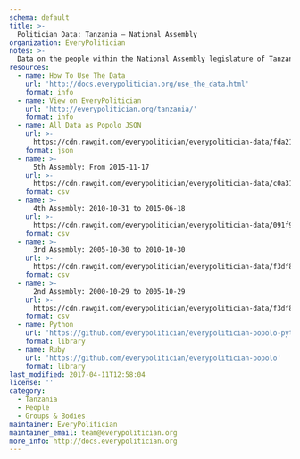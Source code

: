 ```yaml
---
schema: default
title: >-
  Politician Data: Tanzania — National Assembly
organization: EveryPolitician
notes: >-
  Data on the people within the National Assembly legislature of Tanzania.
resources:
  - name: How To Use The Data
    url: 'http://docs.everypolitician.org/use_the_data.html'
    format: info
  - name: View on EveryPolitician
    url: 'http://everypolitician.org/tanzania/'
    format: info
  - name: All Data as Popolo JSON
    url: >-
      https://cdn.rawgit.com/everypolitician/everypolitician-data/fda2159b72c0a10d3397f2aeceda6a324010277d/data/Tanzania/Assembly/ep-popolo-v1.0.json
    format: json
  - name: >-
      5th Assembly: From 2015-11-17
    url: >-
      https://cdn.rawgit.com/everypolitician/everypolitician-data/c0a318d8382608dc38786996505652013cf85a47/data/Tanzania/Assembly/term-5.csv
    format: csv
  - name: >-
      4th Assembly: 2010-10-31 to 2015-06-18
    url: >-
      https://cdn.rawgit.com/everypolitician/everypolitician-data/091f999db7769fc7932c206be09b6693dd02dd37/data/Tanzania/Assembly/term-4.csv
    format: csv
  - name: >-
      3rd Assembly: 2005-10-30 to 2010-10-30
    url: >-
      https://cdn.rawgit.com/everypolitician/everypolitician-data/f3df858daf0e678803087642de71cbf1c38b4936/data/Tanzania/Assembly/term-3.csv
    format: csv
  - name: >-
      2nd Assembly: 2000-10-29 to 2005-10-29
    url: >-
      https://cdn.rawgit.com/everypolitician/everypolitician-data/f3df858daf0e678803087642de71cbf1c38b4936/data/Tanzania/Assembly/term-2.csv
    format: csv
  - name: Python
    url: 'https://github.com/everypolitician/everypolitician-popolo-python'
    format: library
  - name: Ruby
    url: 'https://github.com/everypolitician/everypolitician-popolo'
    format: library
last_modified: 2017-04-11T12:58:04
license: ''
category:
  - Tanzania
  - People
  - Groups & Bodies
maintainer: EveryPolitician
maintainer_email: team@everypolitician.org
more_info: http://docs.everypolitician.org
---
```


